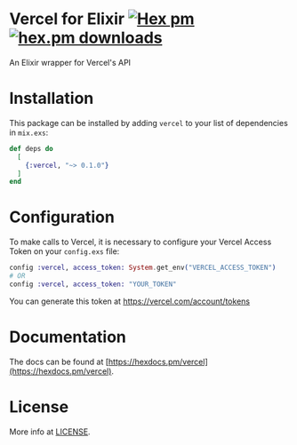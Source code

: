 # Vercel for Elixir [![Hex pm](https://img.shields.io/hexpm/v/vercel.svg?style=flat)](https://hex.pm/packages/vercel) [![hex.pm downloads](https://img.shields.io/hexpm/dt/vercel.svg?style=flat)](https://hex.pm/packages/vercel)

An Elixir wrapper for Vercel's API

# Installation

This package can be installed by adding `vercel` to your list of dependencies in `mix.exs`:

```elixir
def deps do
  [
    {:vercel, "~> 0.1.0"}
  ]
end
```

# Configuration

To make calls to Vercel, it is necessary to configure your Vercel Access Token on your `config.exs` file:

```elixir
config :vercel, access_token: System.get_env("VERCEL_ACCESS_TOKEN")
# OR
config :vercel, access_token: "YOUR_TOKEN"
```

You can generate this token at https://vercel.com/account/tokens

# Documentation

The docs can be found at [https://hexdocs.pm/vercel](https://hexdocs.pm/vercel).

# License

More info at [LICENSE](LICENSE).
